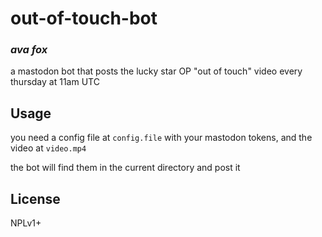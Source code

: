 # out-of-touch-bot
### _ava fox_

a mastodon bot that posts the lucky star OP "out of touch" video every thursday at 11am UTC

## Usage

you need a config file at `config.file` with your mastodon tokens,
and the video at `video.mp4`

the bot will find them in the current directory and post it

## License

NPLv1+

